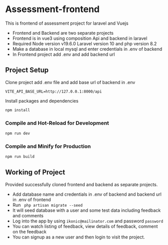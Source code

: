 # Assessment-frontend

This is frontend of assessment project for laravel and Vuejs
+ Frontend and Backend are two separate projects
+ Frontend is in vue3 using composition Api and backend in laravel
+ Required Node version v19.6.0 Laravel version 10 and php version 8.2
+ Make a database in local mysql and enter credentials in .env of backend
+ In Frontend project add .env and add backend url

## Project Setup
Clone project add .env file and add base url of backend in .env
```apacheconf
VITE_API_BASE_URL=http://127.0.0.1:8000/api
```
Install packages and dependencies
```sh
npm install
```

### Compile and Hot-Reload for Development

```sh
npm run dev
```

### Compile and Minify for Production

```sh
npm run build
```
## Working of Project
Provided successfully cloned frontend and backend as separate projects.
+ Add database name and credentials in .env of backend and backend url in .env of frontend
+ Run ``` php artisan migrate --seed```
+ It will seed database with a user and some test data including feedback and comments
+ Log into the app by using ```ikonic@mailinator.com``` and password ```password```
+ You can watch listing of feedback, view details of feedback, comment on the feedback
+ You can signup as a new user and then login to visit the project.
